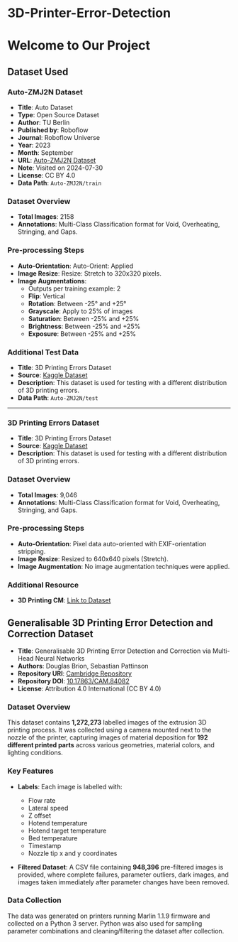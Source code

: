 # 3D-Printer-Error-Detection
<h1>
  Welcome to Our Project
</h1>

## Dataset Used

### Auto-ZMJ2N Dataset
- **Title**: Auto Dataset
- **Type**: Open Source Dataset
- **Author**: TU Berlin
- **Published by**: Roboflow
- **Journal**: Roboflow Universe
- **Year**: 2023
- **Month**: September
- **URL**: [Auto-ZMJ2N Dataset](https://universe.roboflow.com/tu-berlin-pvdvq/auto-zmj2n)
- **Note**: Visited on 2024-07-30
- **License**: CC BY 4.0
- **Data Path**: `Auto-ZMJ2N/train`

### Dataset Overview
- **Total Images**: 2158
- **Annotations**: Multi-Class Classification format for Void, Overheating, Stringing, and Gaps.

### Pre-processing Steps
- **Auto-Orientation**: Auto-Orient: Applied
- **Image Resize**: Resize: Stretch to 320x320 pixels.
- **Image Augmentations**:
  - Outputs per training example: 2
  - **Flip**: Vertical
  - **Rotation**: Between -25° and +25°
  - **Grayscale**: Apply to 25% of images
  - **Saturation**: Between -25% and +25%
  - **Brightness**: Between -25% and +25%
  - **Exposure**: Between -25% and +25%


### Additional Test Data
- **Title**: 3D Printing Errors Dataset
- **Source**: [Kaggle Dataset](https://www.kaggle.com/datasets/mikulhe/3d-printing-errors)
- **Description**: This dataset is used for testing with a different distribution of 3D printing errors.
- **Data Path**: `Auto-ZMJ2N/test`

---

### 3D Printing Errors Dataset
- **Title**: 3D Printing Errors Dataset
- **Source**: [Kaggle Dataset](https://www.kaggle.com/datasets/mikulhe/3d-printing-errors)
- **Description**: This dataset is used for testing with a different distribution of 3D printing errors.

### Dataset Overview
- **Total Images**: 9,046
- **Annotations**: Multi-Class Classification format for Void, Overheating, Stringing, and Gaps.

### Pre-processing Steps
- **Auto-Orientation**: Pixel data auto-oriented with EXIF-orientation stripping.
- **Image Resize**: Resized to 640x640 pixels (Stretch).
- **Image Augmentation**: No image augmentation techniques were applied.


### Additional Resource
- **3D Printing CM**: [Link to Dataset](https://universe.roboflow.com/arizonastateuniversity/3d-printing-cm)

## Generalisable 3D Printing Error Detection and Correction Dataset

- **Title**: Generalisable 3D Printing Error Detection and Correction via Multi-Head Neural Networks
- **Authors**: Douglas Brion, Sebastian Pattinson
- **Repository URI**: [Cambridge Repository](https://www.repository.cam.ac.uk/handle/1810/339869)
- **Repository DOI**: [10.17863/CAM.84082](https://doi.org/10.17863/CAM.84082)
- **License**: Attribution 4.0 International (CC BY 4.0)

### Dataset Overview
This dataset contains **1,272,273** labelled images of the extrusion 3D printing process. It was collected using a camera mounted next to the nozzle of the printer, capturing images of material deposition for **192 different printed parts** across various geometries, material colors, and lighting conditions.

### Key Features
- **Labels**: Each image is labelled with:
  - Flow rate
  - Lateral speed
  - Z offset
  - Hotend temperature
  - Hotend target temperature
  - Bed temperature
  - Timestamp
  - Nozzle tip x and y coordinates

- **Filtered Dataset**: A CSV file containing **948,396** pre-filtered images is provided, where complete failures, parameter outliers, dark images, and images taken immediately after parameter changes have been removed.

### Data Collection
The data was generated on printers running Marlin 1.1.9 firmware and collected on a Python 3 server. Python was also used for sampling parameter combinations and cleaning/filtering the dataset after collection.